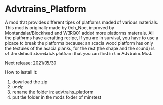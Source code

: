 # Advtrains_Platform
A mod that provides different tipes of platforms maded of various materials. 
This mod is originally made by Och_Noe, improved by Montandalar/Blockhead and W3RQ01 added more platforms materials.
All the platforms have a crafting recipe, If you are in survival, you have to use a picaxe to break the platforms because: an acacia wood platform has only the textures of the acacia planks, for the rest (the shape and the sound) is of the default stonebrick platform that you can find in the Advtrains Mod.

Next release: 2021/05/30

How to install it:
1) download the zip
2) unzip
3) rename the folder in: advtrains_platform
4) put the folder in the mods folder of minetest
